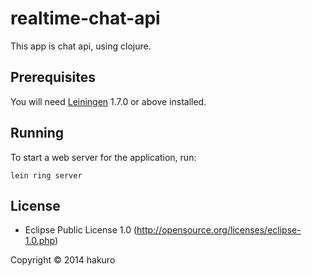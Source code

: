 # realtime-chat-api

This app is chat api, using clojure.

## Prerequisites

You will need [Leiningen][1] 1.7.0 or above installed.

[1]: https://github.com/technomancy/leiningen

## Running

To start a web server for the application, run:

    lein ring server

## License
 *   Eclipse Public License 1.0 (http://opensource.org/licenses/eclipse-1.0.php)

Copyright © 2014 hakuro
